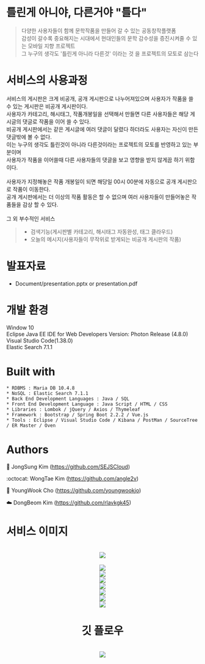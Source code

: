 # 틀린게 아니야, 다른거야 "틀다"<br>
> 다양한 사용자들이 함께 문학작품을 만들어 갈 수 있는 공동창작플랫폼<br>
> 감성이 갈수록 중요해지는 시대에서 현대인들의 문학 감수성을 증진시켜줄 수 있는 모바일 지향 프로젝트<br>
> 그 누구의 생각도 '틀린게 아니라 다른것' 이라는 것 을 프로젝트의 모토로 삼는다

# 서비스의 사용과정<br>

서비스의 게시판은 크게 비공개, 공개 게시판으로 나누어져있으며 사용자가 작품을 쓸 수 있는 게시판은 비공개 게시판이다.<br>
사용자가 카테고리, 해시태그, 작품개봉일을 선택해서 만들면 다른 사용자들은 해당 게시글의 댓글로 작품을 이어 쓸 수 있다.<br>
비공개 게시판에서는 같은 게시글에 여러 댓글이 달렸다 하더라도 사용자는 자신이 만든 댓글밖에 볼 수 없다.<br>
이는 누구의 생각도 틀린것이 아니라 다른것이라는 프로젝트의 모토를 반영하고 있는 부분이며<br> 
사용자가 작품을 이어쓸때 다른 사용자들의 댓글을 보고 영향을 받지 않게끔 하기 위함이다.<br><br>
사용자가 지정해놓은 작품 개봉일이 되면 해당일 00시 00분에 자동으로 공개 게시판으로 작품이 이동한다.<br>
공개 게시판에서는 더 이상의 작품 활동은 할 수 없으며 여러 사용자들이 만들어놓은 작품들을 감상 할 수 있다.<br><br>
그 외 부수적인 서비스
> * 검색기능(게시판별 카테고리, 해시태그 자동완성, 태그 클라우드)<br>
> * 오늘의 메시지(사용자들이 무작위로 받게되는 비공개 게시판의 작품)

# 발표자료 <br>
* Document/presentation.pptx or presentation.pdf <br>


# 개발 환경

Window 10<br>
Eclipse Java EE IDE for Web Developers Version: Photon Release (4.8.0)<br>
Visual Studio Code(1.38.0)<br>
Elastic Search 7.1.1<br>

# Built with

```
* RDBMS : Maria DB 10.4.8
* NoSQL : Elastic Search 7.1.1 
* Back End Development Languages : Java / SQL
* Front End Development Language : Java Script / HTML / CSS
* Libraries : Lombok / jQuery / Axios / Thymeleaf
* Framework : Bootstrap / Spring Boot 2.2.2 / Vue.js
* Tools : Eclipse / Visual Studio Code / Kibana / PostMan / SourceTree / ER Master / Oven
```

# Authors
:dog: JongSung Kim (https://github.com/SEJSCloud)

:octocat: WongTae Kim (https://github.com/angle2v)

:sheep: YoungWook Cho (https://github.com/youngwookjo)

:cloud: DongBeom Kim (https://github.com/rlavkgk45)

# 서비스 이미지
<br>
<center><img src="https://user-images.githubusercontent.com/52445900/72497926-37fcdd80-3871-11ea-80fc-c07a5821c4d3.png"><center>

<br>
<img src="https://user-images.githubusercontent.com/52445900/72497934-3b906480-3871-11ea-8887-48ab01974083.png"></img>

<br>
<img src="https://user-images.githubusercontent.com/52445900/72497931-39c6a100-3871-11ea-9cee-9fdfb400d806.png"></img>

<br>
<img src="https://user-images.githubusercontent.com/52445900/72497915-329f9300-3871-11ea-92d3-1a046494c12a.png"></img>

<br>
<img src="https://user-images.githubusercontent.com/52445900/72497907-2b788500-3871-11ea-8bae-bbc76b81ecd5.png"></img>
<br>
<img src="https://user-images.githubusercontent.com/52445900/72497919-3501ed00-3871-11ea-8837-4623e8bd86f8.png"></img>

<br>
<img src="https://user-images.githubusercontent.com/52445900/72497936-3d5a2800-3871-11ea-817c-888d487896ac.png"></img>

<br>
<img src="https://user-images.githubusercontent.com/52445900/72497939-3fbc8200-3871-11ea-8fa2-60dd5bd26c13.png"></img>

# 깃 플로우
<br>
<img src="https://user-images.githubusercontent.com/52445900/72500054-e5bebb00-3876-11ea-8d1d-89c49f7e25ec.jpg"></img>

